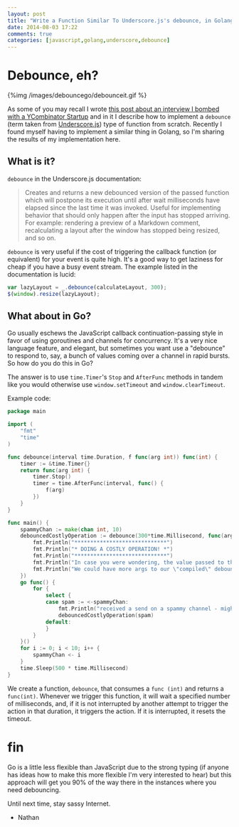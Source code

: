 ```yaml
---
layout: post
title: "Write a Function Similar To Underscore.js's debounce, in Golang"
date: 2014-08-03 17:22
comments: true
categories: [javascript,golang,underscore,debounce]
---
```


# Debounce, eh?

{%img /images/debouncego/debounceit.gif %}

As some of you may recall I wrote [this post about an interview I bombed with a YCombinator Startup](http://nathanleclaire.com/blog/2013/11/16/the-javascript-question-i-bombed-in-an-interview-with-a-y-combinator-startup/) and in it I describe how to implement a `debounce` (term taken from [Underscore.js](http://underscorejs.org/)) type of function from scratch.  Recently I found myself having to implement a similar thing in Golang, so I'm sharing the results of my implementation here.

## What is it?

`debounce` in the Underscore.js documentation:

> Creates and returns a new debounced version of the passed function which will postpone its execution until after wait milliseconds have elapsed since the last time it was invoked. Useful for implementing behavior that should only happen after the input has stopped arriving. For example: rendering a preview of a Markdown comment, recalculating a layout after the window has stopped being resized, and so on. 

`debounce` is very useful if the cost of triggering the callback function (or equivalent) for your event is quite high.  It's a good way to get laziness for cheap if you have a busy event stream.  The example listed in the documentation is lucid:

```js
var lazyLayout = _.debounce(calculateLayout, 300);
$(window).resize(lazyLayout);
```

## What about in Go?

Go usually eschews the JavaScript callback continuation-passing style in favor of using goroutines and channels for concurrency.  It's a very nice language feature, and elegant, but sometimes you want use a "debounce" to respond to, say, a bunch of values coming over a channel in rapid bursts.  So how do you do this in Go?

The answer is to use `time.Timer`'s `Stop` and `AfterFunc` methods in tandem like you would otherwise use `window.setTimeout` and `window.clearTimeout`.

Example code:

```go
package main

import (
	"fmt"
	"time"
)

func debounce(interval time.Duration, f func(arg int)) func(int) {
	timer := &time.Timer{}
	return func(arg int) {
		timer.Stop()
		timer = time.AfterFunc(interval, func() {
			f(arg)
		})
	}
}

func main() {
	spammyChan := make(chan int, 10)
	debouncedCostlyOperation := debounce(300*time.Millisecond, func(arg int) {
		fmt.Println("*****************************")
		fmt.Println("* DOING A COSTLY OPERATION! *")
		fmt.Println("*****************************")
		fmt.Println("In case you were wondering, the value passed to this function is", arg)
		fmt.Println("We could have more args to our \"compiled\" debounced function too, if we wanted.")
	})
	go func() {
		for {
			select {
			case spam := <-spammyChan:
				fmt.Println("received a send on a spammy channel - might be doing a costly operation if not for debounce")
				debouncedCostlyOperation(spam)
			default:
			}
		}
	}()
	for i := 0; i < 10; i++ {
		spammyChan <- i
	}
	time.Sleep(500 * time.Millisecond)
}
```

We create a function, `debounce`, that consumes a `func (int)` and returns a `func(int)`.  Whenever we trigger this function, it will wait a specified number of milliseconds, and, if it is not interrupted by another attempt to trigger the action in that duration, it triggers the action.  If it is interrupted, it resets the timeout.

# fin

Go is a little less flexible than JavaScript due to the strong typing (if anyone has ideas how to make this more flexible I'm very interested to hear) but this approach will get you 90% of the way there in the instances where you need debouncing.

Until next time, stay sassy Internet.

- Nathan
